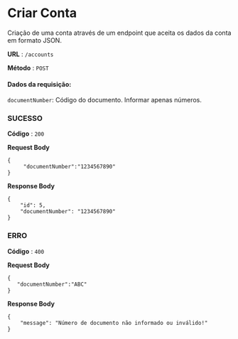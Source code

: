 # Criar Conta

Criação de uma conta através de um endpoint que aceita os dados da conta em formato JSON.

**URL** : `/accounts`

**Método** : `POST`

#### Dados da requisição:

`documentNumber`: Código do documento. Informar apenas números.

### SUCESSO

**Código** : `200`

**Request Body**

```
{
     "documentNumber":"1234567890"
}
```
**Response Body**

```
{
    "id": 5,
    "documentNumber": "1234567890"
}
```
### ERRO

**Código** : `400`

**Request Body**

```
{
   "documentNumber":"ABC"
}
```
**Response Body**

```
{
    "message": "Número de documento não informado ou inválido!"
}
```
